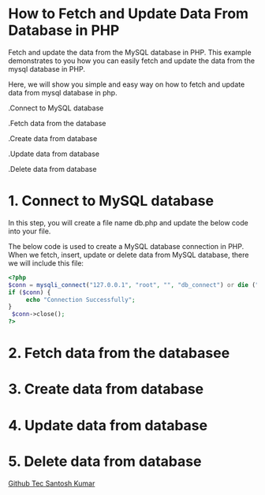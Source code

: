 # How to Fetch and Update Data From Database in PHP

Fetch and update the data from the MySQL database in PHP. This example demonstrates to you how you can easily fetch and update the data from the mysql database in PHP.

Here, we will show you simple and easy way on how to fetch and update data from mysql database in php.

.Connect to MySQL database

.Fetch data from the database

.Create data from database

.Update data from database

.Delete data from database

# 1. Connect to MySQL database

In this step, you will create a file name db.php and update the below code into your file.

The below code is used to create a MySQL database connection in PHP. When we fetch, insert, update or delete data from MySQL database, there we will include this file:
``` PHP
<?php
$conn = mysqli_connect("127.0.0.1", "root", "", "db_connect") or die ("Connection Failed" . $conn->connect_error);
if ($conn) {
     echo "Connection Successfully";
}
 $conn->close();
?>
```
# 2. Fetch data from the databasee

# 3. Create data from database

# 4. Update data from database

# 5. Delete data from database

[Github Tec Santosh Kumar](https://www.github.com/tecsantoshkumar "Github Tec Santosh Kumar")
